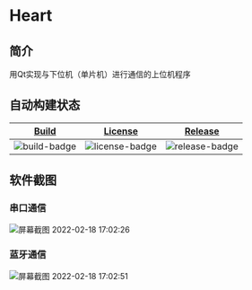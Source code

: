 # Heart
## 简介
用Qt实现与下位机（单片机）进行通信的上位机程序
## 自动构建状态

|[Build][build-link]|[License][license-link]| [Release][release-link]|
|-----------------|-----------------|-----------------|
|![build-badge] |![license-badge] |![release-badge] |

[build-link]: https://github.com/ambition-echo/Heart/actions?query=workflow%3ABuild
[build-badge]: https://img.shields.io/github/workflow/status/ambition-echo/Heart/Build

[release-link]: https://github.com/ambition-echo/Heart/releases
[release-badge]: https://img.shields.io/github/v/release/ambition-echo/Heart

[license-link]: https://github.com/ambition-echo/Heart/blob/master/LICENSE
[license-badge]: https://img.shields.io/github/license/ambition-echo/Heart

## 软件截图
### 串口通信

![屏幕截图 2022-02-18 17:02:26](https://cdn.jsdelivr.net/gh/ambition-echo/img_bed/img/%E5%B1%8F%E5%B9%95%E6%88%AA%E5%9B%BE%202022-02-18%2017:02:26.png)

### 蓝牙通信
![屏幕截图 2022-02-18 17:02:51](https://cdn.jsdelivr.net/gh/ambition-echo/img_bed/img/%E5%B1%8F%E5%B9%95%E6%88%AA%E5%9B%BE%202022-02-18%2017:02:51.png)